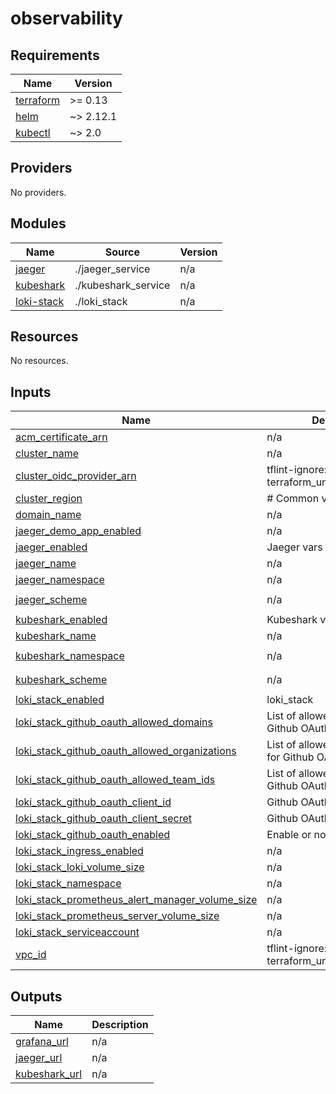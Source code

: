 # observability

<!-- BEGINNING OF PRE-COMMIT-TERRAFORM DOCS HOOK -->
## Requirements

| Name | Version |
|------|---------|
| <a name="requirement_terraform"></a> [terraform](#requirement\_terraform) | >= 0.13 |
| <a name="requirement_helm"></a> [helm](#requirement\_helm) | ~> 2.12.1 |
| <a name="requirement_kubectl"></a> [kubectl](#requirement\_kubectl) | ~> 2.0 |

## Providers

No providers.

## Modules

| Name | Source | Version |
|------|--------|---------|
| <a name="module_jaeger"></a> [jaeger](#module\_jaeger) | ./jaeger_service | n/a |
| <a name="module_kubeshark"></a> [kubeshark](#module\_kubeshark) | ./kubeshark_service | n/a |
| <a name="module_loki-stack"></a> [loki-stack](#module\_loki-stack) | ./loki_stack | n/a |

## Resources

No resources.

## Inputs

| Name | Description | Type | Default | Required |
|------|-------------|------|---------|:--------:|
| <a name="input_acm_certificate_arn"></a> [acm\_certificate\_arn](#input\_acm\_certificate\_arn) | n/a | `string` | n/a | yes |
| <a name="input_cluster_name"></a> [cluster\_name](#input\_cluster\_name) | n/a | `string` | n/a | yes |
| <a name="input_cluster_oidc_provider_arn"></a> [cluster\_oidc\_provider\_arn](#input\_cluster\_oidc\_provider\_arn) | tflint-ignore: terraform\_unused\_declarations | `string` | n/a | yes |
| <a name="input_cluster_region"></a> [cluster\_region](#input\_cluster\_region) | # Common variables | `string` | n/a | yes |
| <a name="input_domain_name"></a> [domain\_name](#input\_domain\_name) | n/a | `string` | n/a | yes |
| <a name="input_jaeger_demo_app_enabled"></a> [jaeger\_demo\_app\_enabled](#input\_jaeger\_demo\_app\_enabled) | n/a | `bool` | `false` | no |
| <a name="input_jaeger_enabled"></a> [jaeger\_enabled](#input\_jaeger\_enabled) | Jaeger vars | `bool` | `false` | no |
| <a name="input_jaeger_name"></a> [jaeger\_name](#input\_jaeger\_name) | n/a | `string` | `"jaeger"` | no |
| <a name="input_jaeger_namespace"></a> [jaeger\_namespace](#input\_jaeger\_namespace) | n/a | `string` | `"jaeger"` | no |
| <a name="input_jaeger_scheme"></a> [jaeger\_scheme](#input\_jaeger\_scheme) | n/a | `string` | `"internet-facing"` | no |
| <a name="input_kubeshark_enabled"></a> [kubeshark\_enabled](#input\_kubeshark\_enabled) | Kubeshark vars | `bool` | `false` | no |
| <a name="input_kubeshark_name"></a> [kubeshark\_name](#input\_kubeshark\_name) | n/a | `string` | `"kubeshark"` | no |
| <a name="input_kubeshark_namespace"></a> [kubeshark\_namespace](#input\_kubeshark\_namespace) | n/a | `string` | `"kube-system"` | no |
| <a name="input_kubeshark_scheme"></a> [kubeshark\_scheme](#input\_kubeshark\_scheme) | n/a | `string` | `"internet-facing"` | no |
| <a name="input_loki_stack_enabled"></a> [loki\_stack\_enabled](#input\_loki\_stack\_enabled) | loki\_stack | `bool` | `false` | no |
| <a name="input_loki_stack_github_oauth_allowed_domains"></a> [loki\_stack\_github\_oauth\_allowed\_domains](#input\_loki\_stack\_github\_oauth\_allowed\_domains) | List of allowed domains for Github OAuth | `list(string)` | `[]` | no |
| <a name="input_loki_stack_github_oauth_allowed_organizations"></a> [loki\_stack\_github\_oauth\_allowed\_organizations](#input\_loki\_stack\_github\_oauth\_allowed\_organizations) | List of allowed organizations for Github OAuth | `list(string)` | `[]` | no |
| <a name="input_loki_stack_github_oauth_allowed_team_ids"></a> [loki\_stack\_github\_oauth\_allowed\_team\_ids](#input\_loki\_stack\_github\_oauth\_allowed\_team\_ids) | List of allowed teams for Github OAuth | `list(string)` | `[]` | no |
| <a name="input_loki_stack_github_oauth_client_id"></a> [loki\_stack\_github\_oauth\_client\_id](#input\_loki\_stack\_github\_oauth\_client\_id) | Github OAuth Client Id | `string` | `""` | no |
| <a name="input_loki_stack_github_oauth_client_secret"></a> [loki\_stack\_github\_oauth\_client\_secret](#input\_loki\_stack\_github\_oauth\_client\_secret) | Github OAuth Client Secret | `string` | `""` | no |
| <a name="input_loki_stack_github_oauth_enabled"></a> [loki\_stack\_github\_oauth\_enabled](#input\_loki\_stack\_github\_oauth\_enabled) | Enable or not Github OAuth | `bool` | `false` | no |
| <a name="input_loki_stack_ingress_enabled"></a> [loki\_stack\_ingress\_enabled](#input\_loki\_stack\_ingress\_enabled) | n/a | `bool` | `false` | no |
| <a name="input_loki_stack_loki_volume_size"></a> [loki\_stack\_loki\_volume\_size](#input\_loki\_stack\_loki\_volume\_size) | n/a | `string` | `"20Gi"` | no |
| <a name="input_loki_stack_namespace"></a> [loki\_stack\_namespace](#input\_loki\_stack\_namespace) | n/a | `string` | `"loki_stack"` | no |
| <a name="input_loki_stack_prometheus_alert_manager_volume_size"></a> [loki\_stack\_prometheus\_alert\_manager\_volume\_size](#input\_loki\_stack\_prometheus\_alert\_manager\_volume\_size) | n/a | `string` | `"5Gi"` | no |
| <a name="input_loki_stack_prometheus_server_volume_size"></a> [loki\_stack\_prometheus\_server\_volume\_size](#input\_loki\_stack\_prometheus\_server\_volume\_size) | n/a | `string` | `"20Gi"` | no |
| <a name="input_loki_stack_serviceaccount"></a> [loki\_stack\_serviceaccount](#input\_loki\_stack\_serviceaccount) | n/a | `string` | `"loki_stack"` | no |
| <a name="input_vpc_id"></a> [vpc\_id](#input\_vpc\_id) | tflint-ignore: terraform\_unused\_declarations | `string` | n/a | yes |

## Outputs

| Name | Description |
|------|-------------|
| <a name="output_grafana_url"></a> [grafana\_url](#output\_grafana\_url) | n/a |
| <a name="output_jaeger_url"></a> [jaeger\_url](#output\_jaeger\_url) | n/a |
| <a name="output_kubeshark_url"></a> [kubeshark\_url](#output\_kubeshark\_url) | n/a |
<!-- END OF PRE-COMMIT-TERRAFORM DOCS HOOK -->
